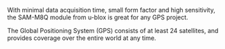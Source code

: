 
<FeatureList>

<Feature title="u-blox SAM-M8Q" image="location">

With minimal data acquisition time, small form factor and high sensitivity, the SAM-M8Q module from u-blox is great for any GPS project.

<FeatureLink title="Datasheet" url="https://content.arduino.cc/assets/Arduino-MKR-GPS-Shield_u-blox8-SAM-M8Q_DataSheet_UBX-16012619.pdf" download blank/>

</Feature>

<Feature title="Coverage" image="world-map">

The Global Positioning System (GPS) consists of at least 24 satellites, and provides coverage over the entire world at any time.

<FeatureLink title="Read More" url="https://en.wikipedia.org/wiki/Global_Positioning_System"/>

</Feature>

</FeatureList>


